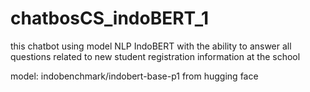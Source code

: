 # chatbosCS_indoBERT_1
this chatbot using model NLP IndoBERT with the ability to answer all questions related to new student registration information at the school

model: indobenchmark/indobert-base-p1 from hugging face
